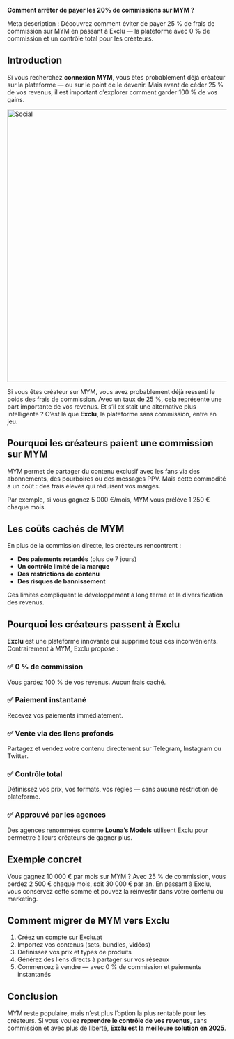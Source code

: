 **Comment arrêter de payer les 20% de commissions sur MYM ?**

Meta description : Découvrez comment éviter de payer 25 % de frais de commission sur MYM en passant à Exclu — la plateforme avec 0 % de commission et un contrôle total pour les créateurs.

## **Introduction**

Si vous recherchez **connexion MYM**, vous êtes probablement déjà créateur sur la plateforme — ou sur le point de le devenir. Mais avant de céder 25 % de vos revenus, il est important d’explorer comment garder 100 % de vos gains.

<img width="624" alt="Social" src="https://github.com/user-attachments/assets/7f621ad9-fa81-4c6e-9bf0-d7d3be43a70f" />

Si vous êtes créateur sur MYM, vous avez probablement déjà ressenti le poids des frais de commission. Avec un taux de 25 %, cela représente une part importante de vos revenus. Et s’il existait une alternative plus intelligente ? C’est là que **Exclu**, la plateforme sans commission, entre en jeu.

## **Pourquoi les créateurs paient une commission sur MYM**

MYM permet de partager du contenu exclusif avec les fans via des abonnements, des pourboires ou des messages PPV. Mais cette commodité a un coût : des frais élevés qui réduisent vos marges.

Par exemple, si vous gagnez 5 000 €/mois, MYM vous prélève 1 250 € chaque mois.

## **Les coûts cachés de MYM**

En plus de la commission directe, les créateurs rencontrent :
- **Des paiements retardés** (plus de 7 jours)
- **Un contrôle limité de la marque**
- **Des restrictions de contenu**
- **Des risques de bannissement**

Ces limites compliquent le développement à long terme et la diversification des revenus.

## **Pourquoi les créateurs passent à Exclu**

**Exclu** est une plateforme innovante qui supprime tous ces inconvénients. Contrairement à MYM, Exclu propose :

### ✅ 0 % de commission  
Vous gardez 100 % de vos revenus. Aucun frais caché.

### ✅ Paiement instantané  
Recevez vos paiements immédiatement.

### ✅ Vente via des liens profonds  
Partagez et vendez votre contenu directement sur Telegram, Instagram ou Twitter.

### ✅ Contrôle total  
Définissez vos prix, vos formats, vos règles — sans aucune restriction de plateforme.

### ✅ Approuvé par les agences  
Des agences renommées comme **Louna’s Models** utilisent Exclu pour permettre à leurs créateurs de gagner plus.

## **Exemple concret**

Vous gagnez 10 000 € par mois sur MYM ? Avec 25 % de commission, vous perdez 2 500 € chaque mois, soit 30 000 € par an. En passant à Exclu, vous conservez cette somme et pouvez la réinvestir dans votre contenu ou marketing.

## **Comment migrer de MYM vers Exclu**

1. Créez un compte sur [Exclu.at](https://www.exclu.at)
2. Importez vos contenus (sets, bundles, vidéos)
3. Définissez vos prix et types de produits
4. Générez des liens directs à partager sur vos réseaux
5. Commencez à vendre — avec 0 % de commission et paiements instantanés

## **Conclusion**

MYM reste populaire, mais n’est plus l’option la plus rentable pour les créateurs. Si vous voulez **reprendre le contrôle de vos revenus**, sans commission et avec plus de liberté, **Exclu est la meilleure solution en 2025**.
